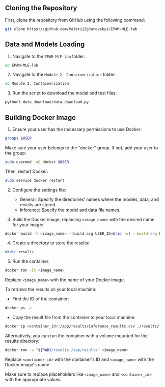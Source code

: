 ## Cloning the Repository
First, clone the repository from GitHub using the following command:
```bash
git clone https://github.com/ValeriiZghurovskyi/EPAM-MLE-lab
```

## Data and Models Loading
1. Navigate to the `EPAM-MLE-lab` folder:
```bash
cd EPAM-MLE-lab
```

2. Navigate to the `Module 2. Containerization` folder:
```bash
cd Module 2. Containerization
```

3. Run the script to download the model and test files:
```bash
python3 data_download/data_download.py
```

## Building Docker Image
1. Ensure your user has the necessary permissions to use Docker:
```bash
groups $USER
```
Make sure your user belongs to the "docker" group. If not, add your user to the group:
```bash
sudo usermod -aG docker $USER
```
Then, restart Docker:
```bash
sudo service docker restart
```

2. Configure the settings file:
   - General: Specify the directories' names where the models, data, and results are stored.
   - Inference: Specify the model and data file names.

3. Build the Docker image, replacing `<image_name>` with the desired name for your image:
```bash
docker build -t <image_name> --build-arg USER_ID=$(id -u) --build-arg GROUP_ID=$(id -g) -f inference/Dockerfile .
```

4. Create a directory to store the results:
```bash
mkdir results
```

5. Run the container:
```bash
docker run -it <image_name>
```
Replace `<image_name>` with the name of your Docker image.

To retrieve the results on your local machine:
- Find the ID of the container:
```bash
docker ps -a
```
- Copy the result file from the container to your local machine:
```bash
docker cp <container_id>:/app/results/inference_results.csv ./results/
```
Alternatively, you can run the container with a volume mounted for the results directory:
```bash
docker run -v "${PWD}/results:/app/results" <image_name>
```
Replace `<container_id>` with the container's ID and `<image_name>` with the Docker image's name.

Make sure to replace placeholders like `<image_name>` and `<container_id>` with the appropriate values.
